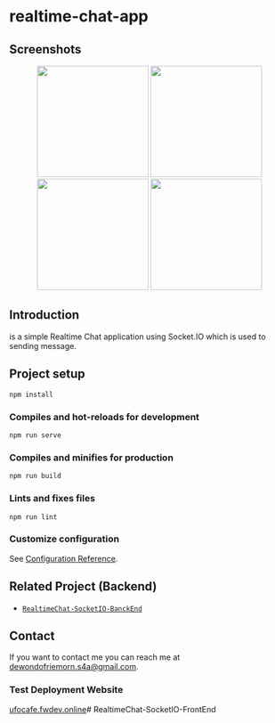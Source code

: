 # realtime-chat-app

## Screenshots

<p align='center'>
  <span>
      <image width="200" src='./src/assets/img/1.jpg' />
      <image width="200" src='./src/assets/img/2.jpg' />
      <image width="200" src='./src/assets/img/3.jpg' />
      <image width="200" src='./src/assets/img/4.jpg' />
  </span>
 </p>

## Introduction

is a simple Realtime Chat application using Socket.IO which is used to sending message.

## Project setup
```
npm install
```

### Compiles and hot-reloads for development
```
npm run serve
```

### Compiles and minifies for production
```
npm run build
```

### Lints and fixes files
```
npm run lint
```

### Customize configuration
See [Configuration Reference](https://cli.vuejs.org/config/).

## Related Project (Backend)

- [`RealtimeChat-SocketIO-BanckEnd`](https://github.com/Friemorn/RealtimeChat-SocketIO-BanckEnd)

## Contact

If you want to contact me you can reach me at <dewondofriemorn.s4a@gmail.com>.

### Test Deployment Website
[ufocafe.fwdev.online](http://ufocafe.fwdev.online/)# RealtimeChat-SocketIO-FrontEnd
